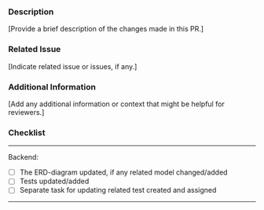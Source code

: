 ### Description

[Provide a brief description of the changes made in this PR.]

### Related Issue

[Indicate related issue or issues, if any.]

### Additional Information

[Add any additional information or context that might be helpful for reviewers.]

### Checklist

---

Backend:

- [ ] The ERD-diagram updated, if any related model changed/added
- [ ] Tests updated/added
- [ ] Separate task for updating related test created and assigned

---
